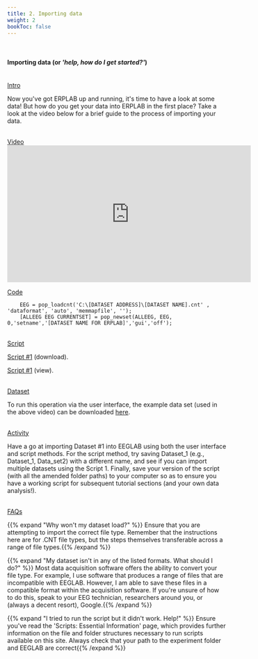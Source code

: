 ```yaml
---
title: 2. Importing data
weight: 2
bookToc: false
---
```

<br>

#### Importing data (or *'help, how do I get started?'*)

<br>
<u>  Intro</u>

Now you've got ERPLAB up and running, it's time to have a look at some data! But how do you get your data into ERPLAB in the first place? Take a look at the video below for a brief guide to the process of importing your data.

<br>
<u> Video</u>
<br>
<iframe width="560" height="315" src="https://www.youtube.com/embed/nsI2O7Y-fUo" title="YouTube video player" frameborder="0" allow="accelerometer; autoplay; clipboard-write; encrypted-media; gyroscope; picture-in-picture; web-share" allowfullscreen></iframe>

<u> Code </u>

        EEG = pop_loadcnt('C:\[DATASET ADDRESS]\[DATASET NAME].cnt' , 'dataformat', 'auto', 'memmapfile', '');      
        [ALLEEG EEG CURRENTSET] = pop_newset(ALLEEG, EEG, 0,'setname','[DATASET NAME FOR ERPLAB]','gui','off'); 
        
<br>
<u> Script</u>

 [Script #1](/erp/files/script_1.zip) (download).

 [Script #1](/erp/files/script_1.m) (view).

<br>
<u> Dataset</u> 

To run this operation via the user interface, the example data set (used in the above video) can be downloaded [here](https://drive.google.com/drive/folders/14ZlXqNKQVOCI1ZDHlCSHqVuea1CQlNMu?usp=sharing).

<br>
<u>Activity</u>

Have a go at importing Dataset #1 into EEGLAB using both the user interface and script methods. For the script method, try saving Dataset_1 (e.g., Dataset_1, Data_set2) with a different name, and see if you can import multiple datasets using the Script 1. Finally, save your version of the script (with all the amended folder paths) to your computer so as to ensure you have a working script for subsequent tutorial sections (and your own data analysis!).

<br>
<u>FAQs</u>

{{% expand "Why won't my dataset load?" %}}
Ensure that you are attempting to import the correct file type. Remember that the instructions here are for .CNT file types, but the steps themselves transferable across a range of file types.{{% /expand %}}

{{% expand "My dataset isn't in any of the listed formats. What should I do?" %}}
Most data acquisition software offers the ability to convert your file type. For example, I use software that produces a range of files that are incompatible with EEGLAB. However, I am able to save these files in a compatible format within the acquisition software. If you're unsure of how to do this, speak to your EEG technician, researchers around you, or (always a decent resort), Google.{{% /expand %}}

{{% expand "I tried to run the script but it didn't work. Help!" %}}
Ensure you've read the 'Scripts: Essential Information' page, which provides further information on the file and folder structures necessary to run scripts available on this site. Always check that your path to the experiment folder and EEGLAB are correct{{% /expand %}}